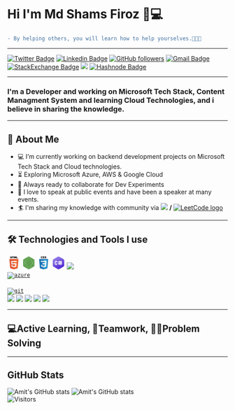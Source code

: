 # Hi I'm  Md Shams Firoz 👋💻
```diff
- By helping others, you will learn how to help yourselves.🤝👨‍💻
```
---
[![Twitter Badge](https://img.shields.io/badge/-@amitmnath-1ca0f1?style=flat-square&labelColor=1ca0f1&logo=twitter&logoColor=white&link=http://twitter.com/amitmnath/)](http://twitter.com/amitmnath/) [![Linkedin Badge](https://img.shields.io/badge/-kumaramitkumar-blue?style=flat-square&logo=Linkedin&logoColor=white&link=https://www.linkedin.com/in/kumaramitkumar/)](https://www.linkedin.com/in/kumaramitkumar/) 
[![GitHub followers](https://img.shields.io/github/followers/AmitKumar-AK?label=Follow&style=social)](https://github.com/AmitKumar-AK/?tab=follow)
[![Gmail Badge](https://img.shields.io/badge/-amit.mnath-c14438?style=flat&logo=Gmail&logoColor=white&link=mailto:amit.mnath@gmail.com)](mailto:amit.mnath@gmail.com)
[![StackExchange Badge](https://img.shields.io/badge/-amitkumar-1B75D0?style=flat&logo=stackexchange&logoColor=FFFFFF&link=https://sitecore.stackexchange.com/users/3035/amit-kumar)](https://sitecore.stackexchange.com/users/3035/amit-kumar)
<a title="Amit's Mastodon Profile" href="https://mas.to/@amitkumar" rel="me" target="_blank"><img height="20" src="https://img.shields.io/badge/-@amitkumar-5D51E6?style=flat&labelColor1=E86733&logo=mastodon&logoColor=FFFFFF"></a>
[![Hashnode Badge](https://img.shields.io/badge/-amitkumar-2563EB?style=flat&logo=hashnode&logoColor=FFFFFF&link=https://hashnode.com/@AmitKumarr)](https://hashnode.com/@AmitKumarr)


---

### I'm a Developer and working on Microsoft Tech Stack, Content Managment System and learning Cloud Technologies, and i believe in sharing the knowledge.
-------
## 🧐 About Me

- 💻 I’m currently working on backend development projects on Microsoft Tech Stack and Cloud technologies.
- ⏳ Exploring Microsoft Azure, AWS & Google Cloud
- 🚀 Always ready to collaborate for Dev Experiments
- 🌱 I love to speak at public events and have been a speaker at many events.
- 🏄‍ I'm sharing my knowledge with community via <a title="Amit's Blog" href="http://amitkumarmca04.blogspot.com/" target="_blank"><img height="20" src="https://img.shields.io/badge/-@amitkumarmca04-E86733?style=flat&labelColor=E86733&logo=blogger&logoColor=white&link=http://amitkumarmca04.blogspot.com/"></a> **/** <a title="Enlighten with Amit" href="https://enlightenwithamit.hashnode.dev" target="_blank"><img src="https://img.shields.io/static/v1?label=Hashnode&message=Enlighten with Amit&style=flat-square&logo=hashnode&color=blue" alt="LeetCode logo" /></a>

-------
## 🛠️ Technologies and Tools I use
<code><a title="HTML 5" href="https://www.w3.org/html/" target="_blank"><img height="30" src="https://raw.githubusercontent.com/devicons/devicon/master/icons/html5/html5-original-wordmark.svg"></a></code>
<code><a title="JavaScript" href="https://developer.mozilla.org/en-US/docs/Web/JavaScript" target="_blank"><img height="30" src="https://raw.githubusercontent.com/devicons/devicon/master/icons/nodejs/nodejs-plain.svg"></a></code>
<code><a title="Cascading Style Sheets" href="https://www.w3.org/Style/CSS/Overview.en.html" target="_blank"><img height="30" src="https://raw.githubusercontent.com/devicons/devicon/master/icons/css3/css3-original-wordmark.svg"></a></code>
<code><a title="C# language" href="https://docs.microsoft.com/en-us/dotnet/csharp/tour-of-csharp/" target="_blank"><img height="30" src="https://raw.githubusercontent.com/github/explore/80688e429a7d4ef2fca1e82350fe8e3517d3494d/topics/csharp/csharp.png"></a></code>
<code><a title="Microsoft .NET" href="https://dotnet.microsoft.com/" target="_blank"><img height="30" src="https://icon-library.com/images/vb-net-icon/vb-net-icon-1.jpg"></a></code>
<code><a title="Azure" href="https://azure.microsoft.com/en-us/" target="_blank"> <img src="https://www.vectorlogo.zone/logos/microsoft_azure/microsoft_azure-icon.svg" alt="azure" width="30" height="30"/> </a></code>
<code><a title="Git" href="https://git-scm.com/" target="_blank"> <img src="https://www.vectorlogo.zone/logos/git-scm/git-scm-icon.svg" alt="git" width="30" height="30"/> </a></code>
<code><a title="Docker" href="https://www.docker.com/" target="_blank"><img height="30" src="https://www.vectorlogo.zone/logos/docker/docker-icon.svg"></a></code>
<code><a title="Bootstrap" href="https://getbootstrap.com/" target="_blank"><img height="30" src="https://www.vectorlogo.zone/logos/getbootstrap/getbootstrap-icon.svg"></a></code>
<code><a title="AngularJS" href="https://angularjs.org/" target="_blank"><img height="30" src="https://www.vectorlogo.zone/logos/angular/angular-icon.svg"></a></code>
<code><a title="NextJS" href="https://nextjs.org/" target="_blank"><img height="30" src="https://upload.vectorlogo.zone/logos/nextjs/images/271afdac-aad3-4712-89fd-a25f63fd6dd4.svg"></a></code>
<code><a title="Sitecore CMS" href="https://www.sitecore.com/" target="_blank"><img height="30" src="https://wwwsitecorecom.azureedge.net/-/media/sitecoresite/images/global/logo/sitecore-logo.svg?la=en&hash=2134EC93C845A2DAC7C816F011AA5C52"></a></code>

------------------------------
## 💻Active Learning, 🤝Teamwork, 👨‍💻Problem Solving
------------------------------
## GitHub Stats
![Amit's GitHub stats](https://github-readme-stats.vercel.app/api?username=AmitKumar-AK&theme=gruvbox&show_icons=true)   ![Amit's GitHub stats](https://github-readme-stats.vercel.app/api/top-langs/?username=AmitKumar-AK&layout=compact&theme=radical)
<br/>
![Visitors](https://api.visitorbadge.io/api/visitors?path=https%3A%2F%2Fgithub.com%2FAmitKumar-AK&label=Visitors&countColor=%23263759&style=plastic)
<!-- [![Visits Badge](https://badges.pufler.dev/visits/AmitKumar-AK/AmitKumar-AK)](https://badges.pufler.dev) -->
